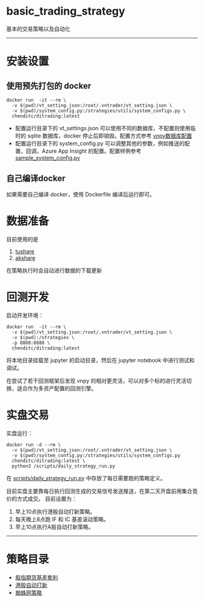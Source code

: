 # basic_trading_strategy
基本的交易策略以及自动化

-------
# 安装设置
## 使用预先打包的 docker
```shell
docker run  -it --rm \
  -v $(pwd)/vt_setting.json:/root/.vntrader/vt_setting.json \
  -v $(pwd)/system_config.py:/strategies/utils/system_configs.py \
  chenditc/ditrading:latest
```
- 配置运行目录下的 vt_settings.json 可以使用不同的数据库，不配置则使用临时的 sqlite 数据库，docker 停止后即销毁。配置方式参考 [vnpy数据库配置](https://www.bookstack.cn/read/vnpy-2.5-zh/87bfaf6600a70114.md)
- 配置运行目录下的 system_config.py 可以调整其他的参数，例如推送的配置，回调，Azure App Insight 的配置。配置样例参考 [sample_system_config.py](https://github.com/chenditc/basic_trading_strategy/blob/main/strategies/utils/sample_system_configs.py)

## 自己编译docker
如果需要自己编译 docker，使用 Dockerfile 编译后运行即可。

# 数据准备
目前使用的是
1. [tushare](https://tushare.pro/document/2)
2. [akshare](https://www.akshare.xyz/)

在策略执行时会自动进行数据的下载更新

# 回测开发
启动开发环境：
```shell
docker run  -it --rm \
  -v $(pwd)/vt_setting.json:/root/.vntrader/vt_setting.json \
  -v $(pwd):/strategies \
  -p 8888:8888 \
  chenditc/ditrading:latest
```

将本地目录挂载至 jupyter 的启动目录，然后在 jupyter notebook 中进行测试和调试。

在尝试了若干回测框架后发现 vnpy 的相对更灵活，可以对多个标的进行灵活切换，适合作为多资产配置的回测引擎。

# 实盘交易
实盘运行：
```shell
docker run -d --rm \
  -v $(pwd)/vt_setting.json:/root/.vntrader/vt_setting.json \
  -v $(pwd)/system_config.py:/strategies/utils/system_configs.py
  chenditc/ditrading:latest \
  python3 /scripts/daily_strategy_run.py 
```

在 [scripts/daily_strategy_run.py](scripts/daily_strategy_run.py) 中存放了每日需要跑的策略定义。 

目前实盘主要靠每日执行回测生成的交易信号发送推送，在第二天开盘前用集合竞价的方式成交。
目前设置为：
1. 早上10点执行港股自动打新策略。
2. 每天晚上8点跑 IF 和 IC 基差滚动策略。
3. 早上10点执行A股自动打新策略。

--------
# 策略目录

- [股指期货基差套利](strategies/spread_rolling_bt.ipynb)
- [港股自动打新](strategies/hk_ipo_strategy.ipynb)
- [蜘蛛网策略](strategies/spider_back_testing.ipynb)


